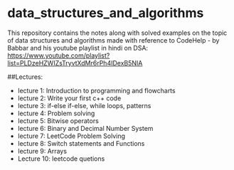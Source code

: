 # data_structures_and_algorithms
This repository contains the notes along with solved examples on the topic of data structures and algorithms made with reference to CodeHelp - by Babbar and his youtube playlist in hindi on DSA: https://www.youtube.com/playlist?list=PLDzeHZWIZsTryvtXdMr6rPh4IDexB5NIA

##Lectures:
- lecture 1: Introduction to programming and flowcharts
- lecture 2: Write your first c++ code
- lecture 3: if-else if-else, while loops, patterns
- lecture 4: Problem solving
- lecture 5: Bitwise operators
- lecture 6: Binary and Decimal Number System
- lecture 7: LeetCode Problem Solving
- lecture 8: Switch statements and Functions
- lecture 9: Arrays
- Lecture 10: leetcode quetions

